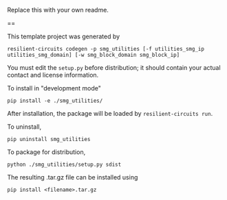 Replace this with your own readme.

==

This template project was generated by

    resilient-circuits codegen -p smg_utilities [-f utilities_smg_ip utilities_smg_domain] [-w smg_block_domain smg_block_ip]


You must edit the `setup.py` before distribution;
it should contain your actual contact and license information.

To install in "development mode"

    pip install -e ./smg_utilities/

After installation, the package will be loaded by `resilient-circuits run`.


To uninstall,

    pip uninstall smg_utilities


To package for distribution,

    python ./smg_utilities/setup.py sdist

The resulting .tar.gz file can be installed using

    pip install <filename>.tar.gz
